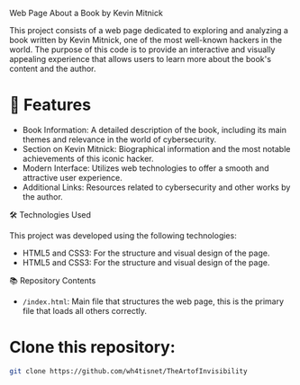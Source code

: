 Web Page About a Book by Kevin Mitnick

This project consists of a web page dedicated to exploring and analyzing a book written by Kevin Mitnick, one of the most well-known hackers in the world. The purpose of this code is to provide an interactive and visually appealing experience that allows users to learn more about the book's content and the author.

# 🚀 Features

- Book Information: A detailed description of the book, including its main themes and relevance in the world of cybersecurity.
- Section on Kevin Mitnick: Biographical information and the most notable achievements of this iconic hacker.
- Modern Interface: Utilizes web technologies to offer a smooth and attractive user experience.
- Additional Links: Resources related to cybersecurity and other works by the author.

🛠️ Technologies Used

This project was developed using the following technologies:

- HTML5 and CSS3: For the structure and visual design of the page.
- HTML5 and CSS3: For the structure and visual design of the page.

📚 Repository Contents

- `/index.html`: Main file that structures the web page, this is the primary file that loads all others correctly.

# Clone this repository:
   ```bash
   git clone https://github.com/wh4tisnet/TheArtofInvisibility
   ```
